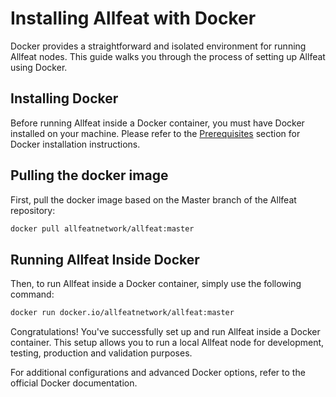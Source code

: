 # Installing Allfeat with Docker

Docker provides a straightforward and isolated environment for running Allfeat nodes. This guide walks you through the process of setting up Allfeat using Docker.

## Installing Docker

Before running Allfeat inside a Docker container, you must have Docker installed on your machine. Please refer to the [Prerequisites](../prerequisites.md) section for Docker installation instructions.

## Pulling the docker image

First, pull the docker image based on the Master branch of the Allfeat repository:

```bash
docker pull allfeatnetwork/allfeat:master 
```

## Running Allfeat Inside Docker

Then, to run Allfeat inside a Docker container, simply use the following command:

```bash
docker run docker.io/allfeatnetwork/allfeat:master
```

Congratulations! You've successfully set up and run Allfeat inside a Docker container. This setup allows you to run a local Allfeat node for development, testing, production and validation purposes.

For additional configurations and advanced Docker options, refer to the official Docker documentation.
